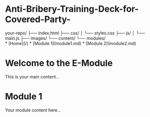 # Anti-Bribery-Training-Deck-for-Covered-Party-
<!-- index.html -->
<!DOCTYPE html>
<html>
<head>
  <meta charset="UTF-8">
  <title>Your E-Module</title>
  <link rel="stylesheet" href="//unpkg.com/docsify/themes/vue.css">
</head>
<body>
  <div id="app"></div>
  <script>
    window.$docsify = {
      name: 'Your E-Module',
      repo: '',
      loadSidebar: true,
      subMaxLevel: 2
    }
  </script>
  <script src="//unpkg.com/docsify/lib/docsify.min.js"></script>
</body>
</html>
your-repo/
├── index.html
├── css/
│   └── styles.css
├── js/
│   └── main.js
├── images/
└── content/
    └── modules/
    <!-- index.html -->
<!DOCTYPE html>
<html>
<head>
  <meta charset="UTF-8">
  <title>Your E-Module</title>
  <link rel="stylesheet" href="//unpkg.com/docsify/themes/vue.css">
</head>
<body>
  <div id="app"></div>
  <script>
    window.$docsify = {
      name: 'Your E-Module',
      repo: '',
      loadSidebar: true,
      subMaxLevel: 2
    }
  </script>
  <script src="//unpkg.com/docsify/lib/docsify.min.js"></script>
</body>
</html>
<!-- _sidebar.md -->
* [Home](/)
* [Module 1](module1.md)
* [Module 2](module2.md)

<!-- README.md (homepage) -->
# Welcome to the E-Module
This is your main content...

<!-- module1.md -->
# Module 1
Your module content here...
